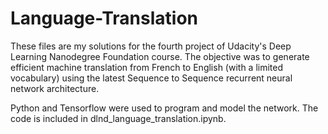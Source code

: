 # Language-Translation

These files are my solutions for the fourth project of Udacity's Deep Learning Nanodegree Foundation course. The objective was to generate efficient machine translation from French to English (with a limited vocabulary) using the latest Sequence to Sequence recurrent neural network architecture.

Python and Tensorflow were used to program and model the network. The code is included in dlnd_language_translation.ipynb.
